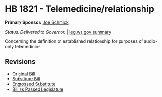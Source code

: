 # HB 1821 - Telemedicine/relationship
**Primary Sponsor:** [Joe Schmick](/person/leg/joe.schmick.md)

*Status: Delivered to Governor.* | [leg.wa.gov summary](https://app.leg.wa.gov/billsummary?BillNumber=1821&Year=2021)

Concerning the definition of established relationship for purposes of audio-only telemedicine.

## Revisions
* [Original Bill](1/)
* [Substitute Bill](S/)
* [Engrossed Substitute](S.E/)
* [Bill as Passed Legislature](S.PL/)